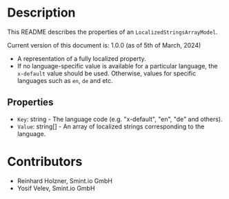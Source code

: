 Description
===========
This README describes the properties of an `LocalizedStringsArrayModel`.

Current version of this document is: 1.0.0 (as of 5th of March, 2024)

- A representation of a fully localized property.
- If no language-specific value is available for a particular language, the `x-default` value should be used. Otherwise, values for specific languages such as `en`, `de` and etc.

## Properties

- `Key`: string - The language code (e.g. "x-default", "en", "de" and others).
- `Value`: string[] - An array of localized strings corresponding to the language.

Contributors
============

- Reinhard Holzner, Smint.io GmbH
- Yosif Velev, Smint.io GmbH